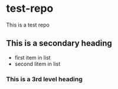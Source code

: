 test-repo
=========

This is a test repo

## This is a secondary heading

* first item in list
* second litem in list

### This is a 3rd level heading
